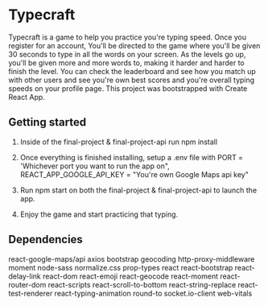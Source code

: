 # Typecraft

Typecraft is a game to help you practice you're typing speed. Once you register for an account, You'll be directed to the game where you'll be given 30 seconds to type in all the words on your screen. As the levels go up, you'll be given more and more words to, making it harder and harder to finish the level. You can check the leaderboard and see how you match up with other users and see you're own best scores and you're overall typing speeds on your profile page. This project was bootstrapped with Create React App.

## Getting started

1. Inside of the final-project & final-project-api run npm install

2. Once everything is finished installing, setup a .env file with PORT = 'Whichever port you want to run the app on", REACT_APP_GOOGLE_API_KEY = "You're own Google Maps api key"

3. Run npm start on both the final-project & final-project-api to launch the app.

4. Enjoy the game and start practicing that typing.

## Dependencies 

react-google-maps/api
axios
bootstrap
geocoding
http-proxy-middleware
moment
node-sass
normalize.css
prop-types
react
react-bootstrap
react-delay-link
react-dom
react-emoji
react-geocode
react-moment
react-router-dom
react-scripts
react-scroll-to-bottom
react-string-replace
react-test-renderer
react-typing-animation
round-to
socket.io-client
web-vitals

